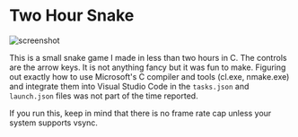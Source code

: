 # Two Hour Snake
![screenshot](https://user-images.githubusercontent.com/70451454/115980535-78aad280-a55b-11eb-9217-13992d1d07c0.png)

This is a small snake game I made in less than two hours in C. The controls are the arrow keys. It is not anything fancy but it was fun to make. Figuring out exactly how to use Microsoft's C compiler and tools (cl.exe, nmake.exe) and integrate them into Visual Studio Code in the `tasks.json` and `launch.json` files was not part of the time reported.

If you run this, keep in mind that there is no frame rate cap unless your system supports vsync.
